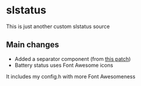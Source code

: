 # slstatus
This is just another custom slstatus source

## Main changes
- Added a separator component (from [this patch](https://github.com/alrayyes/slstatus-patches))
- Battery status uses Font Awesome icons

It includes my config.h with more Font Awesomeness
